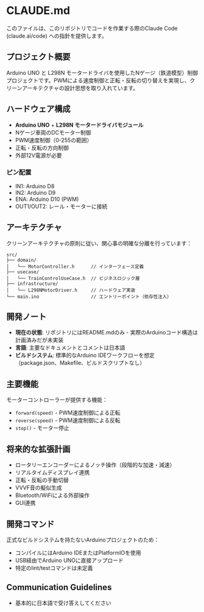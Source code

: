 # CLAUDE.md

このファイルは、このリポジトリでコードを作業する際のClaude Code (claude.ai/code) への指針を提供します。

## プロジェクト概要

Arduino UNO と L298N モータードライバを使用したNゲージ（鉄道模型）制御プロジェクトです。PWMによる速度制御と正転・反転の切り替えを実現し、クリーンアーキテクチャの設計思想を取り入れています。

## ハードウェア構成

- **Arduino UNO** + **L298N モータードライバモジュール**
- Nゲージ車両のDCモーター制御
- PWM速度制御（0-255の範囲）
- 正転・反転の方向制御
- 外部12V電源が必要

### ピン配置
- IN1: Arduino D8
- IN2: Arduino D9  
- ENA: Arduino D10 (PWM)
- OUT1/OUT2: レール・モーターに接続

## アーキテクチャ

クリーンアーキテクチャの原則に従い、関心事の明確な分離を行っています：

```
src/
├── domain/
│   └── MotorController.h      // インターフェース定義
├── usecase/
│   └── TrainControlUseCase.h  // ビジネスロジック層
├── infrastructure/
│   └── L298NMotorDriver.h     // ハードウェア実装
└── main.ino                   // エントリーポイント（依存性注入）
```

## 開発ノート

- **現在の状態**: リポジトリにはREADME.mdのみ - 実際のArduinoコード構造は計画済みだが未実装
- **言語**: 主要なドキュメントとコメントは日本語
- **ビルドシステム**: 標準的なArduino IDEワークフローを想定（package.json、Makefile、ビルドスクリプトなし）

## 主要機能

モーターコントローラーが提供する機能：
- `forward(speed)` - PWM速度制御による正転
- `reverse(speed)` - PWM速度制御による反転
- `stop()` - モーター停止

## 将来的な拡張計画

- ロータリーエンコーダーによるノッチ操作（段階的な加速・減速）
- リアルタイムディスプレイ連携
- 正転・反転の手動切替
- VVVF音の擬似生成
- Bluetooth/WiFiによる外部操作
- GUI連携

## 開発コマンド

正式なビルドシステムを持たないArduinoプロジェクトのため：
- コンパイルにはArduino IDEまたはPlatformIOを使用
- USB経由でArduino UNOに直接アップロード
- 特定のlint/testコマンドは未定義

## Communication Guidelines

- 基本的に日本語で受け答えしてください